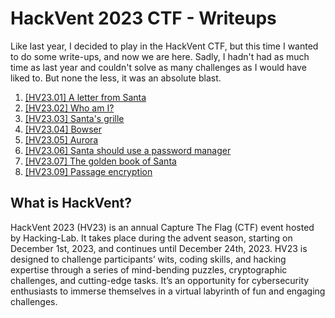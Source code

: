 # HackVent 2023 CTF - Writeups

Like last year, I decided to play in the HackVent CTF, but this time I wanted to do some write-ups, and now we are here. Sadly, I hadn't had as much time as last year and couldn't solve as many challenges as I would have liked to. But none the less, it was an absolute blast.

1. [[HV23.01] A letter from Santa](HV23.01/README.md)
2. [[HV23.02] Who am I?](HV23.02/README.md)
3. [[HV23.03] Santa's grille](HV23.03/README.md)
4. [[HV23.04] Bowser](HV23.04/README.md)
5. [[HV23.05] Aurora](HV23.05/README.md)
6. [[HV23.06] Santa should use a password manager](HV23.06/README.md)
7. [[HV23.07] The golden book of Santa](HV23.07/README.md)
9. [[HV23.09] Passage encryption](HV23.09/README.md)


## What is HackVent?

HackVent 2023 (HV23) is an annual Capture The Flag (CTF) event hosted by Hacking-Lab. It takes place during the advent season, starting on December 1st, 2023, and continues until December 24th, 2023. HV23 is designed to challenge participants’ wits, coding skills, and hacking expertise through a series of mind-bending puzzles, cryptographic challenges, and cutting-edge tasks. It’s an opportunity for cybersecurity enthusiasts to immerse themselves in a virtual labyrinth of fun and engaging challenges.
